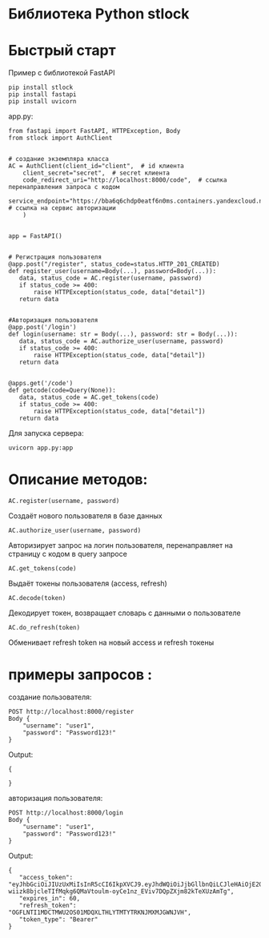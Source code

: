 # Библиотека Python stlock


# Быстрый старт
Пример с библиотекой FastAPI


```
pip install stlock
pip install fastapi
pip install uvicorn
```

app.py:
```
from fastapi import FastAPI, HTTPException, Body
from stlock import AuthClient


# создание экземпляра класса
AC = AuthClient(client_id="client",  # id клиента
    client_secret="secret",  # secret клиента
    code_redirect_uri="http://localhost:8000/code",  # ссылка перенаправления запроса с кодом
    service_endpoint="https://bba6q6chdp0eatf6n0ms.containers.yandexcloud.net",  # ссылка на сервис авторизации
    )


app = FastAPI()


# Регистрация пользователя
@app.post("/register", status_code=status.HTTP_201_CREATED)
def register_user(username=Body(...), password=Body(...)):
   data, status_code = AC.register(username, password)
   if status_code >= 400:
       raise HTTPException(status_code, data["detail"])
   return data


#Авторизация пользователя
@app.post('/login')
def login(username: str = Body(...), password: str = Body(...)):
   data, status_code = AC.authorize_user(username, password)
   if status_code >= 400:
       raise HTTPException(status_code, data["detail"])
   return data


@apps.get('/code')
def getcode(code=Query(None)):
   data, status_code = AC.get_tokens(code)
   if status_code >= 400:
       raise HTTPException(status_code, data["detail"])
   return data
```

Для запуска сервера:
```
uvicorn app.py:app
```

# Описание методов:

    AC.register(username, password)

Создаёт нового пользователя в базе данных

    AC.authorize_user(username, password)

Авторизирует запрос на логин пользователя, перенаправляет на страницу с кодом в query запросе

    AC.get_tokens(code)

Выдаёт токены пользователя (access, refresh)

    AC.decode(token)

Декодирует токен, возвращает словарь с данными о пользователе

    AC.do_refresh(token)

Обменивает refresh token на новый access и refresh токены

# примеры запросов :
создание пользователя:
```
POST http://localhost:8000/register
Body {
    "username": "user1",
    "password": "Password123!"
}
```

Output:
```
{
   
}
```
авторизация пользователя:
```
POST http://localhost:8000/login
Body {
    "username": "user1",
    "password": "Password123!"
}
```

Output:
```
{
   "access_token": "eyJhbGciOiJIUzUxMiIsInR5cCI6IkpXVCJ9.eyJhdWQiOiJjbGllbnQiLCJleHAiOjE2ODQ3NzkyNTUsInN1YiI6IjZiN2Q0YzYxLTJhNzQtNDI3My05MzhjLTRlYTM3MGVjYmIxZSIsInJvbGUiOiJUZXN0In0.bpBW64XSQIFSdGHKt7RD2fWA-wiizk8bjcleTIfMqkg6QMaVtoulm-oyCe1nz_EViv7DQpZXjm82kTeXUzAmTg",
   "expires_in": 60,
   "refresh_token": "OGFLNTI1MDCTMWU2OS01MDQXLTHLYTMTYTRKNJMXMJGWNJVH",
   "token_type": "Bearer"
}
```